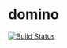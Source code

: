 domino
======

[![Build Status](https://travis-ci.org/abw333/domino.svg?branch=master)](https://travis-ci.org/abw333/domino)
